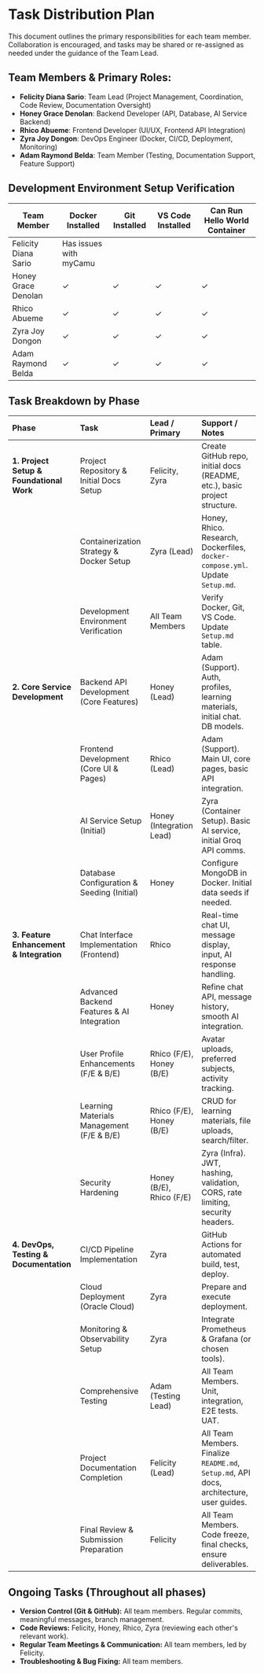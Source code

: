# Task Distribution Plan

This document outlines the primary responsibilities for each team member. Collaboration is encouraged, and tasks may be shared or re-assigned as needed under the guidance of the Team Lead.

## Team Members & Primary Roles:
- **Felicity Diana Sario**: Team Lead (Project Management, Coordination, Code Review, Documentation Oversight)
- **Honey Grace Denolan**: Backend Developer (API, Database, AI Service Backend)
- **Rhico Abueme**: Frontend Developer (UI/UX, Frontend API Integration)
- **Zyra Joy Dongon**: DevOps Engineer (Docker, CI/CD, Deployment, Monitoring)
- **Adam Raymond Belda**: Team Member (Testing, Documentation Support, Feature Support)

## Development Environment Setup Verification

| Team Member | Docker Installed | Git Installed | VS Code Installed | Can Run Hello World Container |
|-------------|-----------------|---------------|-------------------|------------------------------|
| Felicity Diana Sario |Has issues with myCamu|
| Honey Grace Denolan | ✓ | ✓ | ✓ | ✓ |
| Rhico Abueme | ✓ | ✓ | ✓ | ✓ |
| Zyra Joy Dongon | ✓ | ✓ | ✓ | ✓ |
| Adam Raymond Belda | ✓ | ✓ | ✓ | ✓ |

## Task Breakdown by Phase

| Phase                                   | Task                                                 | Lead / Primary          | Support / Notes                                                                                                |
| :-------------------------------------- | :--------------------------------------------------- | :---------------------- | :------------------------------------------------------------------------------------------------------------- |
| **1. Project Setup & Foundational Work** | Project Repository & Initial Docs Setup             | Felicity, Zyra          | Create GitHub repo, initial docs (README, etc.), basic project structure.                                      |
|                                         | Containerization Strategy & Docker Setup             | Zyra (Lead)             | Honey, Rhico. Research, Dockerfiles, `docker-compose.yml`. Update `Setup.md`.                                  |
|                                         | Development Environment Verification                 | All Team Members        | Verify Docker, Git, VS Code. Update `Setup.md` table.                                                          |
| **2. Core Service Development**         | Backend API Development (Core Features)              | Honey (Lead)            | Adam (Support). Auth, profiles, learning materials, initial chat. DB models.                                   |
|                                         | Frontend Development (Core UI & Pages)               | Rhico (Lead)            | Adam (Support). Main UI, core pages, basic API integration.                                                    |
|                                         | AI Service Setup (Initial)                           | Honey (Integration Lead) | Zyra (Container Setup). Basic AI service, initial Groq API comms.                                                |
|                                         | Database Configuration & Seeding (Initial)           | Honey                   | Configure MongoDB in Docker. Initial data seeds if needed.                                                       |
| **3. Feature Enhancement & Integration** | Chat Interface Implementation (Frontend)             | Rhico                   | Real-time chat UI, message display, input, AI response handling.                                                 |
|                                         | Advanced Backend Features & AI Integration           | Honey                   | Refine chat API, message history, smooth AI integration.                                                         |
|                                         | User Profile Enhancements (F/E & B/E)                | Rhico (F/E), Honey (B/E) | Avatar uploads, preferred subjects, activity tracking.                                                           |
|                                         | Learning Materials Management (F/E & B/E)            | Rhico (F/E), Honey (B/E) | CRUD for learning materials, file uploads, search/filter.                                                        |
|                                         | Security Hardening                                   | Honey (B/E), Rhico (F/E) | Zyra (Infra). JWT, hashing, validation, CORS, rate limiting, security headers.                                   |
| **4. DevOps, Testing & Documentation**  | CI/CD Pipeline Implementation                        | Zyra                    | GitHub Actions for automated build, test, deploy.                                                              |
|                                         | Cloud Deployment (Oracle Cloud)                      | Zyra                    | Prepare and execute deployment.                                                                                |
|                                         | Monitoring & Observability Setup                     | Zyra                    | Integrate Prometheus & Grafana (or chosen tools).                                                              |
|                                         | Comprehensive Testing                                | Adam (Testing Lead)     | All Team Members. Unit, integration, E2E tests. UAT.                                                           |
|                                         | Project Documentation Completion                     | Felicity (Lead)         | All Team Members. Finalize `README.md`, `Setup.md`, API docs, architecture, user guides.                        |
|                                         | Final Review & Submission Preparation                | Felicity                | All Team Members. Code freeze, final checks, ensure deliverables.                                                |

## Ongoing Tasks (Throughout all phases)
-   **Version Control (Git & GitHub):** All team members. Regular commits, meaningful messages, branch management.
-   **Code Reviews:** Felicity, Honey, Rhico, Zyra (reviewing each other's relevant work).
-   **Regular Team Meetings & Communication:** All team members, led by Felicity.
-   **Troubleshooting & Bug Fixing:** All team members.
